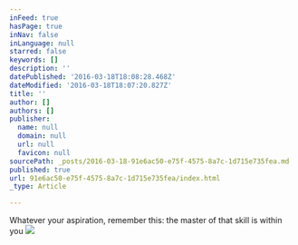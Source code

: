 ```yaml
---
inFeed: true
hasPage: true
inNav: false
inLanguage: null
starred: false
keywords: []
description: ''
datePublished: '2016-03-18T18:08:28.468Z'
dateModified: '2016-03-18T18:07:20.827Z'
title: ''
author: []
authors: []
publisher:
  name: null
  domain: null
  url: null
  favicon: null
sourcePath: _posts/2016-03-18-91e6ac50-e75f-4575-8a7c-1d715e735fea.md
published: true
url: 91e6ac50-e75f-4575-8a7c-1d715e735fea/index.html
_type: Article

---
```

Whatever your aspiration, remember this: the master of
that skill is within you
![](https://the-grid-user-content.s3-us-west-2.amazonaws.com/8f7b6a4d-4539-4cf0-8cea-12fa55dfd58d.jpg)